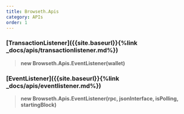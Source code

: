 ```yaml
---
title: Browseth.Apis
category: APIs
order: 1
---
```


### [TransactionListener]({{site.baseurl}}{%link _docs/apis/transactionlistener.md%})

> **new Browseth.Apis.EventListener(wallet)**

### [EventListener]({{site.baseurl}}{%link _docs/apis/eventlistener.md%})

> **new Browseth.Apis.EventListener(rpc, jsonInterface, isPolling, startingBlock)**
